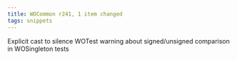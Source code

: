 ```yaml
---
title: WOCommon r241, 1 item changed
tags: snippets
---
```


Explicit cast to silence WOTest warning about signed/unsigned comparison in WOSingleton tests
